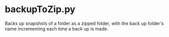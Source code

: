 # backupToZip.py
Backs up snapshots of a folder as a zipped folder, with the back up folder's name incrementing each time a back up is made.
